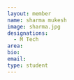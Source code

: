 ```yaml
---
layout: member
name: sharma mukesh
image: sharma.jpg
designations: 
  - M Tech
area:
bio:
email:
type: student
---
```


